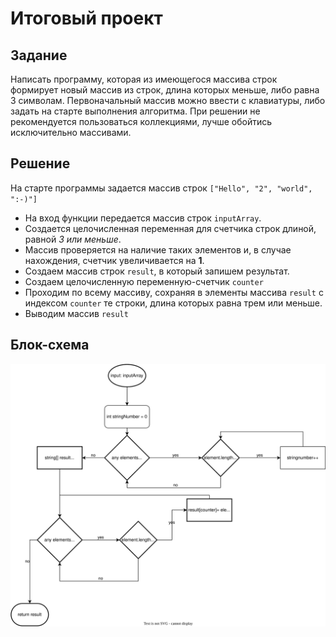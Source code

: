 # Итоговый проект

## Задание
Написать программу, которая из имеющегося массива строк формирует новый массив из строк, длина которых меньше, либо равна 3 символам. Первоначальный массив можно ввести с клавиатуры, либо задать на старте выполнения алгоритма. При решении не рекомендуется пользоваться коллекциями, лучше обойтись исключительно массивами.

## Решение
На старте программы задается массив строк `["Hello", "2", "world", ":-)"]`
- На вход функции передается массив строк `inputArray`.
- Создается целочисленная переменная для счетчика строк длиной, равной _3 или меньше_.
- Массив проверяется на наличие таких элементов и, в случае нахождения, счетчик увеличивается на **1**.
- Cоздаем массив строк `result`, в который запишем результат.
- Создаем целочисленную переменную-счетчик `counter`
- Проходим по всему массиву, сохраняя в элементы массива `result` с индексом `counter` те строки, длина которых равна трем или меньше.
- Выводим массив `result`
## Блок-схема
![chart](chart.svg)
